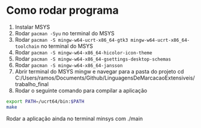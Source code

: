 # Como rodar programa

1. Instalar MSYS
2. Rodar `pacman -Syu` no terminal do MSYS
3. Rodar `pacman -S mingw-w64-ucrt-x86_64-gtk3 mingw-w64-ucrt-x86_64-toolchain` no terminal do MSYS
4. Rodar `pacman -S mingw-w64-x86_64-hicolor-icon-theme`
5. Rodar `pacman -S mingw-w64-x86_64-gsettings-desktop-schemas`
6. Rodar `pacman -S mingw-w64-x86_64-jansson`
7. Abrir terminal do MSYS mingw e navegar para a pasta do projeto cd C:/Users/ramos/Documents/Github/LinguagensDeMarcacaoExtensiveis/trabalho_final
8. Rodar o seguinte comando para compilar a aplicação

```bash
export PATH=/ucrt64/bin:$PATH
make
```

Rodar a aplicação ainda no terminal minsys com ./main
